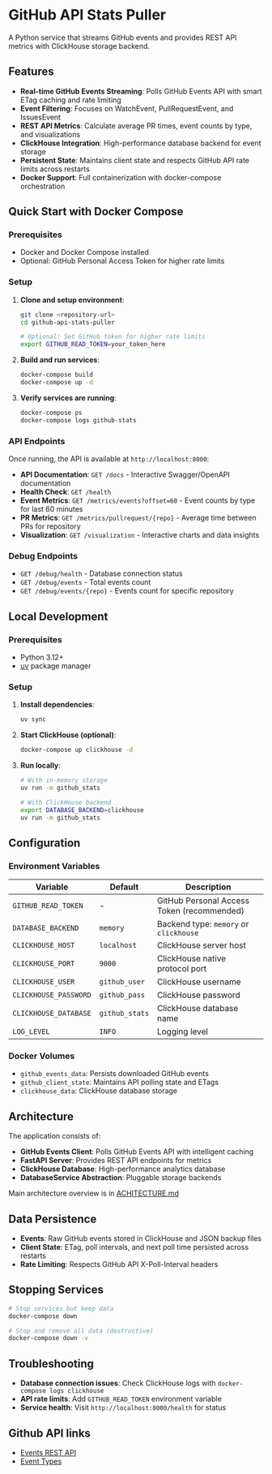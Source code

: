 # GitHub API Stats Puller

A Python service that streams GitHub events and provides REST API metrics with ClickHouse storage backend.

## Features

- **Real-time GitHub Events Streaming**: Polls GitHub Events API with smart ETag caching and rate limiting
- **Event Filtering**: Focuses on WatchEvent, PullRequestEvent, and IssuesEvent
- **REST API Metrics**: Calculate average PR times, event counts by type, and visualizations  
- **ClickHouse Integration**: High-performance database backend for event storage
- **Persistent State**: Maintains client state and respects GitHub API rate limits across restarts
- **Docker Support**: Full containerization with docker-compose orchestration

## Quick Start with Docker Compose

### Prerequisites

- Docker and Docker Compose installed
- Optional: GitHub Personal Access Token for higher rate limits

### Setup

1. **Clone and setup environment**:

   ```bash
   git clone <repository-url>
   cd github-api-stats-puller
   
   # Optional: Set GitHub token for higher rate limits
   export GITHUB_READ_TOKEN=your_token_here
   ```

2. **Build and run services**:

   ```bash
   docker-compose build
   docker-compose up -d
   ```

3. **Verify services are running**:

   ```bash
   docker-compose ps
   docker-compose logs github-stats
   ```

### API Endpoints

Once running, the API is available at `http://localhost:8000`:

- **API Documentation**: `GET /docs` - Interactive Swagger/OpenAPI documentation
- **Health Check**: `GET /health`
- **Event Metrics**: `GET /metrics/events?offset=60` - Event counts by type for last 60 minutes
- **PR Metrics**: `GET /metrics/pullrequest/{repo}` - Average time between PRs for repository
- **Visualization**: `GET /visualization` - Interactive charts and data insights

### Debug Endpoints

- `GET /debug/health` - Database connection status
- `GET /debug/events` - Total events count 
- `GET /debug/events/{repo}` - Events count for specific repository

## Local Development

### Prerequisites

- Python 3.12+
- [uv](https://docs.astral.sh/uv/) package manager

### Setup

1. **Install dependencies**:
   ```bash
   uv sync
   ```

2. **Start ClickHouse (optional)**:
   ```bash
   docker-compose up clickhouse -d
   ```

3. **Run locally**:
   ```bash
   # With in-memory storage
   uv run -m github_stats
   
   # With ClickHouse backend
   export DATABASE_BACKEND=clickhouse
   uv run -m github_stats
   ```

## Configuration

### Environment Variables

| Variable              | Default           | Description                                |
|-----------------------|-------------------|--------------------------------------------|
| `GITHUB_READ_TOKEN`   | -                 | GitHub Personal Access Token (recommended) |
| `DATABASE_BACKEND`    | `memory`          | Backend type: `memory` or `clickhouse`     |
| `CLICKHOUSE_HOST`     | `localhost`       | ClickHouse server host                     |
| `CLICKHOUSE_PORT`     | `9000`            | ClickHouse native protocol port            |
| `CLICKHOUSE_USER`     | `github_user`     | ClickHouse username                        |
| `CLICKHOUSE_PASSWORD` | `github_pass`     | ClickHouse password                        |
| `CLICKHOUSE_DATABASE` | `github_stats`    | ClickHouse database name                   |
| `LOG_LEVEL`           | `INFO`            | Logging level                              |

### Docker Volumes

- `github_events_data`: Persists downloaded GitHub events
- `github_client_state`: Maintains API polling state and ETags
- `clickhouse_data`: ClickHouse database storage

## Architecture

The application consists of:

- **GitHub Events Client**: Polls GitHub Events API with intelligent caching
- **FastAPI Server**: Provides REST API endpoints for metrics
- **ClickHouse Database**: High-performance analytics database
- **DatabaseService Abstraction**: Pluggable storage backends

Main architecture overview is in [ACHITECTURE.md](/ARCHITECTURE.md)

## Data Persistence

- **Events**: Raw GitHub events stored in ClickHouse and JSON backup files
- **Client State**: ETag, poll intervals, and next poll time persisted across restarts
- **Rate Limiting**: Respects GitHub API X-Poll-Interval headers

## Stopping Services

```bash
# Stop services but keep data
docker-compose down

# Stop and remove all data (destructive)
docker-compose down -v
```

## Troubleshooting

- **Database connection issues**: Check ClickHouse logs with `docker-compose logs clickhouse`
- **API rate limits**: Add `GITHUB_READ_TOKEN` environment variable
- **Service health**: Visit `http://localhost:8000/health` for status


## Github API links

- [Events REST API](https://docs.github.com/en/rest/activity/events?apiVersion=2022-11-28)
- [Event Types](https://docs.github.com/en/rest/using-the-rest-api/github-event-types?apiVersion=2022-11-28)
